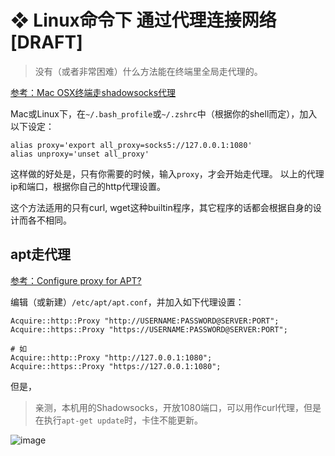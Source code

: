 # ❖ Linux命令下 通过代理连接网络 [DRAFT]

> 没有（或者非常困难）什么方法能在终端里全局走代理的。

[参考：Mac OSX终端走shadowsocks代理](https://github.com/mrdulin/blog/issues/18)

Mac或Linux下，在`~/.bash_profile`或`~/.zshrc`中（根据你的shell而定），加入以下设定：
```
alias proxy='export all_proxy=socks5://127.0.0.1:1080'
alias unproxy='unset all_proxy'
```
这样做的好处是，只有你需要的时候，输入`proxy`，才会开始走代理。
以上的代理ip和端口，根据你自己的http代理设置。

这个方法适用的只有curl, wget这种builtin程序，其它程序的话都会根据自身的设计而各不相同。


## apt走代理

[参考：Configure proxy for APT?](https://askubuntu.com/questions/257290/configure-proxy-for-apt)


编辑（或新建）`/etc/apt/apt.conf`，并加入如下代理设置：
```
Acquire::http::Proxy "http://USERNAME:PASSWORD@SERVER:PORT";
Acquire::https::Proxy "https://USERNAME:PASSWORD@SERVER:PORT";

# 如
Acquire::http::Proxy "http://127.0.0.1:1080";
Acquire::https::Proxy "https://127.0.0.1:1080";
```

但是，
> 亲测，本机用的Shadowsocks，开放1080端口，可以用作curl代理，但是在执行`apt-get update`时，卡住不能更新。

![image](https://user-images.githubusercontent.com/14041622/45930417-a2aa4b80-bf92-11e8-8641-63679720ee19.png)

